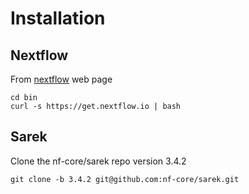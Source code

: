 # Installation

## Nextflow

From [nextflow](https://www.nextflow.io/) web page

```
cd bin
curl -s https://get.nextflow.io | bash
```

## Sarek

Clone the nf-core/sarek repo version 3.4.2

```
git clone -b 3.4.2 git@github.com:nf-core/sarek.git
```

